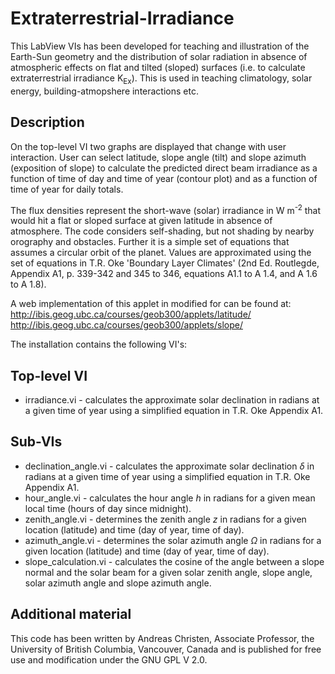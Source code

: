 Extraterrestrial-Irradiance
===========================

This LabView VIs has been developed for teaching and illustration of the Earth-Sun geometry and the distribution of solar radiation in absence of atmospheric effects on flat and tilted (sloped) surfaces (i.e. to calculate extraterrestrial irradiance K<sub>Ex</sub>). This is used in teaching climatology, solar energy, building-atmopshere interactions etc.

Description
--------------

On the top-level VI two graphs are displayed that change with user interaction. User can select latitude, slope angle (tilt) and slope azimuth (exposition of slope) to calculate the predicted direct beam irradiance as a function of time of day and time of year (contour plot) and as a function of time of year for daily totals. 

The flux densities represent the short-wave (solar) irradiance in W m<sup>-2</sup> that would hit a flat or sloped surface at given latitude in absence of atmosphere. The code considers self-shading, but not shading by nearby orography and obstacles. Further it is a simple set of equations that assumes a circular orbit of the planet. Values are approximated using the  set of equations in T.R. Oke 'Boundary Layer Climates' (2nd Ed. Routlegde, Appendix A1, p. 339-342 and 345 to 346, equations A1.1 to A 1.4, and A 1.6 to A 1.8).

A web implementation of this applet in modified for can be found at:
http://ibis.geog.ubc.ca/courses/geob300/applets/latitude/
http://ibis.geog.ubc.ca/courses/geob300/applets/slope/

The installation contains the following VI's:

Top-level VI
--------------

* irradiance.vi - calculates the approximate solar declination in radians at a given time of year using a simplified equation in T.R. Oke Appendix A1.

Sub-VIs
--------------

* declination_angle.vi - calculates the approximate solar declination <i>&delta;</i> in radians at a given time of year using a simplified equation in T.R. Oke Appendix A1.
* hour_angle.vi - calculates the hour angle <i>h</i> in radians for a given mean local time (hours of day since midnight).
* zenith_angle.vi - determines the zenith angle <i>z</i> in radians for a given location (latitude) and time (day of year, time of day).
* azimuth_angle.vi - determines the solar azimuth angle <i>&Omega;</i> in radians for a given location (latitude) and time (day of year, time of day).
* slope_calculation.vi - calculates the cosine of the angle between a slope normal and the solar beam for a given solar zenith angle, slope angle, solar azimuth angle and slope azimuth angle.

Additional material
--------------

This code has been written by Andreas Christen, Associate Professor, the University of British Columbia, Vancouver, Canada and is published for free use and modification under the GNU GPL V 2.0.
